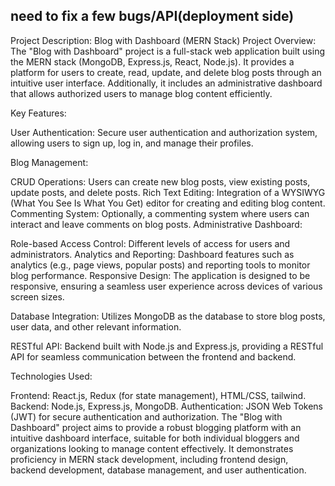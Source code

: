 ## need to fix a few bugs/API(deployment side)
Project Description: Blog with Dashboard (MERN Stack)
Project Overview:
The "Blog with Dashboard" project is a full-stack web application built using the MERN stack (MongoDB, Express.js, React, Node.js). It provides a platform for users to create, read, update, and delete blog posts through an intuitive user interface. Additionally, it includes an administrative dashboard that allows authorized users to manage blog content efficiently.


Key Features:

User Authentication: Secure user authentication and authorization system, allowing users to sign up, log in, and manage their profiles.

Blog Management:

CRUD Operations: Users can create new blog posts, view existing posts, update posts, and delete posts.
Rich Text Editing: Integration of a WYSIWYG (What You See Is What You Get) editor for creating and editing blog content.
Commenting System: Optionally, a commenting system where users can interact and leave comments on blog posts.
Administrative Dashboard:

Role-based Access Control: Different levels of access for users and administrators.
Analytics and Reporting: Dashboard features such as analytics (e.g., page views, popular posts) and reporting tools to monitor blog performance.
Responsive Design: The application is designed to be responsive, ensuring a seamless user experience across devices of various screen sizes.

Database Integration: Utilizes MongoDB as the database to store blog posts, user data, and other relevant information.

RESTful API: Backend built with Node.js and Express.js, providing a RESTful API for seamless communication between the frontend and backend.

Technologies Used:

Frontend: React.js, Redux (for state management), HTML/CSS, tailwind.
Backend: Node.js, Express.js, MongoDB.
Authentication: JSON Web Tokens (JWT) for secure authentication and authorization.
The "Blog with Dashboard" project aims to provide a robust blogging platform with an intuitive dashboard interface, suitable for both individual bloggers and organizations looking to manage content effectively. It demonstrates proficiency in MERN stack development, including frontend design, backend development, database management, and user authentication.
